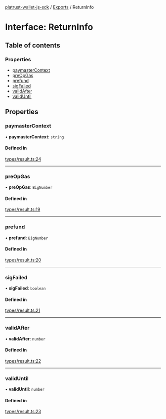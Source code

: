 [platrust-wallet-js-sdk](../README.md) / [Exports](../modules.md) / ReturnInfo

# Interface: ReturnInfo

## Table of contents

### Properties

- [paymasterContext](ReturnInfo.md#paymastercontext)
- [preOpGas](ReturnInfo.md#preopgas)
- [prefund](ReturnInfo.md#prefund)
- [sigFailed](ReturnInfo.md#sigfailed)
- [validAfter](ReturnInfo.md#validafter)
- [validUntil](ReturnInfo.md#validuntil)

## Properties

### paymasterContext

• **paymasterContext**: `string`

#### Defined in

[types/result.ts:24](https://github.com/study-core/bonus-wallet-js-sdk/blob/c53d985/src/types/result.ts#L24)

___

### preOpGas

• **preOpGas**: `BigNumber`

#### Defined in

[types/result.ts:19](https://github.com/study-core/bonus-wallet-js-sdk/blob/c53d985/src/types/result.ts#L19)

___

### prefund

• **prefund**: `BigNumber`

#### Defined in

[types/result.ts:20](https://github.com/study-core/bonus-wallet-js-sdk/blob/c53d985/src/types/result.ts#L20)

___

### sigFailed

• **sigFailed**: `boolean`

#### Defined in

[types/result.ts:21](https://github.com/study-core/bonus-wallet-js-sdk/blob/c53d985/src/types/result.ts#L21)

___

### validAfter

• **validAfter**: `number`

#### Defined in

[types/result.ts:22](https://github.com/study-core/bonus-wallet-js-sdk/blob/c53d985/src/types/result.ts#L22)

___

### validUntil

• **validUntil**: `number`

#### Defined in

[types/result.ts:23](https://github.com/study-core/bonus-wallet-js-sdk/blob/c53d985/src/types/result.ts#L23)

